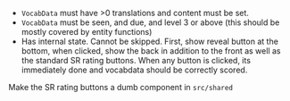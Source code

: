 - `VocabData` must have >0 translations and content must be set.
- `VocabData` must be seen, and due, and level 3 or above (this should be mostly covered by entity functions)
- Has internal state. Cannot be skipped. First, show reveal button at the bottom, when clicked, show the back in addition to the front as well as the standard SR rating buttons. When any button is clicked, its immediately done and vocabdata should be correctly scored.

Make the SR rating buttons a dumb component in `src/shared`